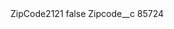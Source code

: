 <?xml version="1.0" encoding="UTF-8"?>
<CustomMetadata xmlns="http://soap.sforce.com/2006/04/metadata" xmlns:xsi="http://www.w3.org/2001/XMLSchema-instance" xmlns:xsd="http://www.w3.org/2001/XMLSchema">
    <label>ZipCode2121</label>
    <protected>false</protected>
    <values>
        <field>Zipcode__c</field>
        <value xsi:type="xsd:string">85724</value>
    </values>
</CustomMetadata>
